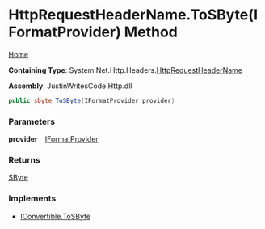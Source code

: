 # HttpRequestHeaderName\.ToSByte\(IFormatProvider\) Method

[Home](../../../../README.md)

**Containing Type**: System\.Net\.Http\.Headers\.[HttpRequestHeaderName](../README.md)

**Assembly**: JustinWritesCode\.Http\.dll

```csharp
public sbyte ToSByte(IFormatProvider provider)
```

### Parameters

**provider** &ensp; [IFormatProvider](https://docs.microsoft.com/en-us/dotnet/api/system.iformatprovider)

### Returns

[SByte](https://docs.microsoft.com/en-us/dotnet/api/system.sbyte)

### Implements

* [IConvertible.ToSByte](https://docs.microsoft.com/en-us/dotnet/api/system.iconvertible.tosbyte)
